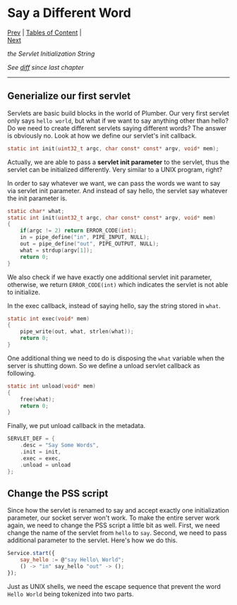 # Say a Different Word

[Prev](https://github.com/38/plumber-tutorial/blob/2-hello-world-server/README.md) |
[Tables of Content](https://github.com/38/plumber-tutorial/blob/master/README.md) |  
[Next](https://github.com/38/plumber-tutorial/blob/4-say-your-name/README.md)

*the Servlet Initialization String*

*See [diff](https://github.com/38/plumber-tutorial/compare/2-hello-world-server-src...3-say-different-words-src) since last chapter*

---

## Generialize our first servlet

Servlets are basic build blocks in the world of Plumber. Our very first servlet only says `hello world`,
but what if we want to say anything other than hello? Do we need to create different servlets saying different
words? The answer is obviously no. Look at how we define our servlet's init callback.

```C
static int init(uint32_t argc, char const* const* argv, void* mem);
```

Actually, we are able to pass a **servlet init parameter** to the servlet, thus the servlet can be initialized 
differently. Very similar to a UNIX program, right?
 
In order to say whatever we want, we can pass the words we want to say via servlet init parameter. And instead of 
say hello, the servlet say whatever the init parameter is.

```C
static char* what;
static int init(uint32_t argc, char const* const* argv, void* mem)
{
	if(argc != 2) return ERROR_CODE(int);
	in = pipe_define("in", PIPE_INPUT, NULL);
	out = pipe_define("out", PIPE_OUTPUT, NULL);
	what = strdup(argv[1]);
	return 0;
}
```

We also check if we have exactly one additional servlet init parameter, otherwise, we return `ERROR_CODE(int)`
which indicates the servlet is not able to initialize.

In the exec callback, instead of saying hello, say the string stored in `what`.

```C
static int exec(void* mem)
{
	pipe_write(out, what, strlen(what));
	return 0;
}
```

One additional thing we need to do is disposing the `what` variable when the server is shutting down. So we define
a unload servlet callback as following.

```C
static int unload(void* mem)
{
	free(what);
	return 0;
}
```

Finally, we put unload callback in the metadata.

```C
SERVLET_DEF = {
	.desc = "Say Some Words",
	.init = init,
	.exec = exec,
	.unload = unload
};
```

## Change the PSS script

Since how the servlet is renamed to say and accept exactly one initialization parameter, our socket server won't work.
To make the entire server work again, we need to change the PSS script a little bit as well. 
First, we need change the name of the servlet from `hello` to `say`. Second, we need to pass additional parameter to the
servlet. Here's how we do this.

```javascript
Service.start({
	say_hello := @"say Hello\ World";
	() -> "in" say_hello "out" -> ();
});
```

Just as UNIX shells, we need the escape sequence that prevent the word `Hello World` being tokenized into two parts.
